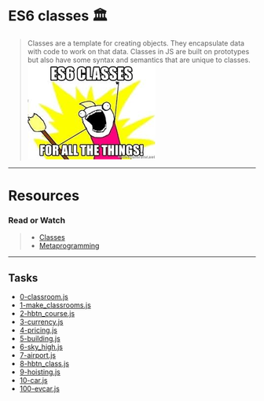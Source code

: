 # ES6 classes 🏛️
> Classes are a template for creating objects. They encapsulate data with code to work on that data. Classes in JS are built on prototypes but also have some syntax and semantics that are unique to classes.
![class](classes.jpeg)
***
# Resources
### Read or Watch
>- [Classes](https://intranet.alxswe.com/rltoken/ke2dSL31JbpAUBW0qWE9WA)
>- [Metaprogramming](https://intranet.alxswe.com/rltoken/6OgF5QGbYclp_cwATfq-0g)
---
## Tasks
* [0-classroom.js](0-classroom.js)
* [1-make_classrooms.js](1-make_classrooms.js)
* [2-hbtn_course.js](2-hbtn_course.js)
* [3-currency.js](3-currency.js)
* [4-pricing.js](4-pricing.js)
* [5-building.js](5-building.js)
* [6-sky_high.js](6-sky_high.js)
* [7-airport.js](7-airport.js)
* [8-hbtn_class.js](8-hbtn_class.js)
* [9-hoisting.js](9-hoisting.js)
* [10-car.js](10-car.js)
* [100-evcar.js](100-evcar.js)
